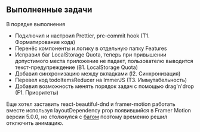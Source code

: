 ## Выполненные задачи

В порядке выполнения

- Подключил и настроил Prettier, pre-commit hook (T1. Форматирование кода)
- Перенёс компоненты и логику в отдельную папку Features
- Исправил баг LocalStorage Quota, теперь при привышении допустимого места приложение не падает, пользователю выводится текст-предупреждение (B1. LocalStorage Quota)
- Добавил синхронизацию между вкладками (I2. Синхронизация)
- Перевел код todoItemsReducer на ImmerJS (T3. Иммутабельность)
- Добавил возможность менять порядок задач с помощью drag'n'drop (F1. Приоритеты)

Еще хотел заставить react-beautiful-dnd и framer-motion работать вместе используя layoutDependency prop появившийся в Framer Motion версии 5.0.0, но столкнулся с [багом](https://github.com/framer/motion/issues/1307) поэтому временно решил отключить анимацию.
